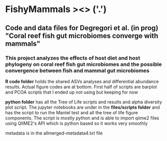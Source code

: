 # FishyMammals ><>  ('.') 
## Code and data files for Degregori et al. (in prog) "Coral reef fish gut microbiomes converge with mammals"
### This project analyzes the effects of host diet and host phylogeny on coral reef fish gut microbiomes and the possible convergence between fish and mammal gut microbiomes 

**R code folder** holds the shared ASVs analyses and differential abundance results. Actual figure codes are at bottom. First half of scripts are barplot and PCOA scripts that I ended up not using but keeping for now

**python folder** has all the Tree of Life scripts and results and alpha diversity plot script. The jupyter notebooks are under in the **files/scripts folder** and has the script to run the Mantel test and all the tree of life figure components. The script is mostly python and is able to import qiime2 files using QIIME2's API which is python based so it works very smoothly 

metadata is in the allmerged-metadata4.txt file
